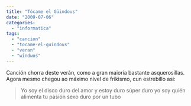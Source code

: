 ```yaml
---
title: "Tócame el Güindous"
date: "2009-07-06"
categories: 
  - "informatica"
tags: 
  - "cancion"
  - "tocame-el-guindous"
  - "veran"
  - "windwos"
---
```


Canción chorra deste verán, como a gran maioria bastante asquerosillas. Agora mesmo chegou ao máximo nivel de frikismo, cun estrebillo asi:

> Yo soy el disco duro del amor y estoy duro súper duro yo soy quién alimenta tu pasión sexo duro por un tubo
